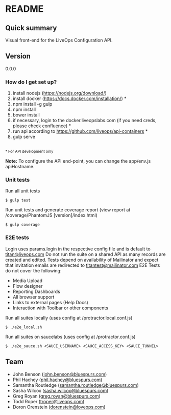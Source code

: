 # README #

## Quick summary ##
Visual front-end for the LiveOps Configuration API.

## Version ##
0.0.0

### How do I get set up? ###

1. install nodejs (https://nodejs.org/download/)
1. install docker (https://docs.docker.com/installation/) *
1. npm install -g gulp
1. npm install
1. bower install
1. if necessary, login to the docker.liveopslabs.com (if you need creds, please check confluence) *
1. run api according to https://github.com/liveops/api-containers *
1. gulp serve

<br>
<sub>* For API development only</sub>

**Note:** To configure the API end-point, you can change the app/env.js apiHostname.

### Unit tests ###
Run all unit tests
```shell
$ gulp test
```

Run unit tests and generate coverage report (view report at /coverage/PhantomJS [version]/index.html)
```shell
$ gulp coverage
```

### E2E tests ###
Login uses params.login in the respective config file and is default to titan@liveops.com
Do not run the suite on a shared API as many records are created and edited.
Tests depend on availability of Mailinator and expect that invitation emails are redirected to titantest@mailinator.com
E2E Tests do not cover the following:
* Media Upload
* Flow designer
* Reporting Dashboards
* All browser support
* Links to external pages (Help Docs)
* Interaction with Toolbar or other components

Run all suites locally (uses config at /protractor.local.conf.js)
```shell
$ ./e2e_local.sh
```

Run all suites on saucelabs (uses config at /protractor.conf.js)
```shell
$ ./e2e_sauce.sh <SAUCE_USERNAME> <SAUCE_ACCESS_KEY> <SAUCE_TUNNEL>
```

## Team ##
* John Benson (john.benson@bluespurs.com)
* Phil Hachey (phil.hachey@bluespurs.com)
* Samantha Routledge (samantha.routledge@bluespurs.com)
* Sasha Wilcox (sasha.wilcox@bluespurs.com)
* Greg Royan (greg.royan@bluespurs.com)
* Todd Roper (troper@liveops.com)
* Doron Orenstein (dorenstein@loveops.com)
